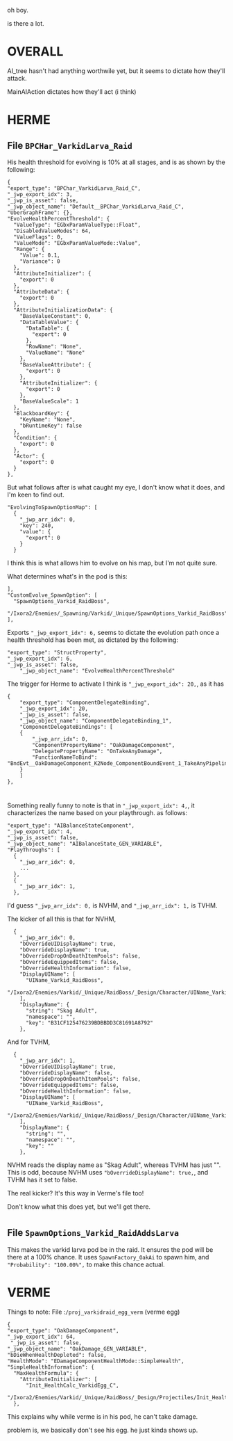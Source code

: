 oh boy.

is there a lot.

#

# OVERALL

AI_tree hasn't had anything worthwile yet, but it seems to dictate how they'll attack.

MainAIAction dictates how they'll act (i think)

# HERME

## File `BPCHar_VarkidLarva_Raid`

His health threshold for evolving is 10% at all stages, and is as shown by the following:

    {
    "export_type": "BPChar_VarkidLarva_Raid_C",
    "_jwp_export_idx": 3,
    "_jwp_is_asset": false,
    "_jwp_object_name": "Default__BPChar_VarkidLarva_Raid_C",
    "UberGraphFrame": {},
    "EvolveHealthPercentThreshold": {
      "ValueType": "EGbxParamValueType::Float",
      "DisabledValueModes": 64,
      "ValueFlags": 0,
      "ValueMode": "EGbxParamValueMode::Value",
      "Range": {
        "Value": 0.1,
        "Variance": 0
      },
      "AttributeInitializer": {
        "export": 0
      },
      "AttributeData": {
        "export": 0
      },
      "AttributeInitializationData": {
        "BaseValueConstant": 0,
        "DataTableValue": {
          "DataTable": {
            "export": 0
          },
          "RowName": "None",
          "ValueName": "None"
        },
        "BaseValueAttribute": {
          "export": 0
        },
        "AttributeInitializer": {
          "export": 0
        },
        "BaseValueScale": 1
      },
      "BlackboardKey": {
        "KeyName": "None",
        "bRuntimeKey": false
      },
      "Condition": {
        "export": 0
      },
      "Actor": {
        "export": 0
      }
    },

But what follows after is what caught my eye, I don't know what it does, and I'm keen to find out.

    "EvolvingToSpawnOptionMap": [
      {
        "_jwp_arr_idx": 0,
        "key": 240,
        "value": {
          "export": 0
        }
      }

I think this is what allows him to evolve on his map, but I'm not quite sure.

What determines what's in the pod is this:

    ],
    "CustomEvolve_SpawnOption": [
      "SpawnOptions_Varkid_RaidBoss",
      "/Ixora2/Enemies/_Spawning/Varkid/_Unique/SpawnOptions_Varkid_RaidBoss"
    ],

 Exports `"_jwp_export_idx": 6,` seems to dictate the evolution path once a health threshold has been met, as dictated by the following:


    "export_type": "StructProperty",
    "_jwp_export_idx": 6,
    "_jwp_is_asset": false,
        "_jwp_object_name": "EvolveHealthPercentThreshold"

The trigger for Herme to activate I think is `"_jwp_export_idx": 20,`, as it has 

    {
        "export_type": "ComponentDelegateBinding",
        "_jwp_export_idx": 20,
        "_jwp_is_asset": false,
        "_jwp_object_name": "ComponentDelegateBinding_1",
        "ComponentDelegateBindings": [
        {
            "_jwp_arr_idx": 0,
            "ComponentPropertyName": "OakDamageComponent",
            "DelegatePropertyName": "OnTakeAnyDamage",
            "FunctionNameToBind": "BndEvt__OakDamageComponent_K2Node_ComponentBoundEvent_1_TakeAnyPipelineDamageDelegate__DelegateSignature_BPChar_VarkidLarva_Raid"
        }
        ]
    },

#

Something really funny to note is that in `"_jwp_export_idx": 4,`, it characterizes the name based on your playthrough. as follows:

    "export_type": "AIBalanceStateComponent",
    "_jwp_export_idx": 4,
    "_jwp_is_asset": false,
    "_jwp_object_name": "AIBalanceState_GEN_VARIABLE",
    "PlayThroughs": [
      {
        "_jwp_arr_idx": 0,
        ...
      },
      {
        "_jwp_arr_idx": 1,
      },
    
I'd guess `"_jwp_arr_idx": 0,` is NVHM, and `"_jwp_arr_idx": 1,` is TVHM.

The kicker of all this is that for NVHM,

      {
        "_jwp_arr_idx": 0,
        "bOverrideUIDisplayName": true,
        "bOverrideDisplayName": true,
        "bOverrideDropOnDeathItemPools": false,
        "bOverrideEquippedItems": false,
        "bOverrideHealthInformation": false,
        "DisplayUIName": [
          "UIName_Varkid_RaidBoss",
          "/Ixora2/Enemies/Varkid/_Unique/RaidBoss/_Design/Character/UIName_Varkid_RaidBoss"
        ],
        "DisplayName": {
          "string": "Skag Adult",
          "namespace": "",
          "key": "B31CF125476239BDBBDD3C81691A8792"
        },
        

And for TVHM,

      {
        "_jwp_arr_idx": 1,
        "bOverrideUIDisplayName": true,
        "bOverrideDisplayName": false,
        "bOverrideDropOnDeathItemPools": false,
        "bOverrideEquippedItems": false,
        "bOverrideHealthInformation": false,
        "DisplayUIName": [
          "UIName_Varkid_RaidBoss",
          "/Ixora2/Enemies/Varkid/_Unique/RaidBoss/_Design/Character/UIName_Varkid_RaidBoss"
        ],
        "DisplayName": {
          "string": "",
          "namespace": "",
          "key": ""
        },

NVHM reads the display name as "Skag Adult", whereas TVHM has just "". This is odd, because NVHM uses `"bOverrideDisplayName": true,`, and TVHM has it set to false. 

The real kicker? It's this way in Verme's file too!

Don't know what this does yet, but we'll get there.

# 

## File `SpawnOptions_Varkid_RaidAddsLarva` 

This makes the varkid larva pod be in the raid. It ensures the pod will be there at a 100% chance. It uses `SpawnFactory_OakAi` to spawn him, and ` "Probability": "100.00%",` to make this chance actual.  

#

# VERME

Things to note:
File :`/proj_varkidraid_egg_verm` (verme egg)


    {
    "export_type": "OakDamageComponent",
    "_jwp_export_idx": 64,
     "_jwp_is_asset": false,
    "_jwp_object_name": "OakDamage_GEN_VARIABLE",
    "bDieWhenHealthDepleted": false,
    "HealthMode": "EDamageComponentHealthMode::SimpleHealth",
    "SimpleHealthInformation": {
      "MaxHealthFormula": {
        "AttributeInitializer": [
          "Init_HealthCalc_VarkidEgg_C",
          "/Ixora2/Enemies/Varkid/_Unique/RaidBoss/_Design/Projectiles/Init_HealthCalc_VarkidEgg"
      },


This explains why while verme is in his pod, he can't take damage. 

problem is, we basically don't see his egg. he just kinda shows up. 
